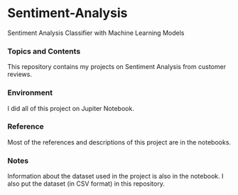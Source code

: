# Sentiment-Analysis
Sentiment Analysis Classifier with Machine Learning Models

### Topics and Contents
This repository contains my projects on Sentiment Analysis from customer reviews.

### Environment
I did all of this project on Jupiter Notebook. 

### Reference
Most of the references and descriptions of this project are in the notebooks.

### Notes
Information about the dataset used in the project is also in the notebook. I also put the dataset (in CSV format) in this repository.